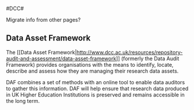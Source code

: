 #DCC#

Migrate info from other pages?


## Data Asset Framework ##

The [[Data Asset Framework|http://www.dcc.ac.uk/resources/repository-audit-and-assessment/data-asset-framework]] (formerly the Data Audit Framework) provides organisations with the means to identify, locate, describe and assess how they are managing their research data assets.

DAF combines a set of methods with an online tool to enable data auditors to gather this information. DAF will help ensure that research data produced in UK Higher Education Institutions is preserved and remains accessible in the long term.


